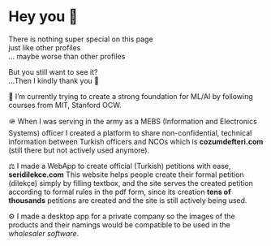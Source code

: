 # Hey you 🫵
There is nothing super special on this page  
just like other profiles   
... maybe worse than other profiles  

  
But you still want to see it?  
...Then I kindly thank you 🫡


<!--
**mfatihdinc61/mfatihdinc61** is a ✨ _special_ ✨ repository because its `README.md` (this file) appears on your GitHub profile.

Here are some ideas to get you started:

- 🌱 I’m currently learning ...
- 👯 I’m looking to collaborate on ...
- 🤔 I’m looking for help with ...
- 💬 Ask me about ...
- 📫 How to reach me: ...
- 😄 Pronouns: ...
- ⚡ Fun fact: ...
-->


🧠 I’m currently trying to create a strong foundation for ML/AI by following courses from MIT, Stanford OCW.
  
🪖 When I was serving in the army as a MEBS (Information and Electronics Systems) officer I created a platform to share non-confidential, technical information between Turkish officers and NCOs which is **cozumdefteri.com** (still there but not actively used anymore).  
  
⚖️ I made a WebApp to create official (Turkish) petitions with ease, **seridilekce.com** This website helps people create their formal petition (dilekçe) simply by filling textbox, and the site serves the created petition according to formal rules in the pdf form, since its creation **tens of thousands** petitions are created and the site is still actively being used.

⚙️ I made a desktop app for a private company so the images of the products and their namings would be compatible to be used in the *wholesaler software*.








